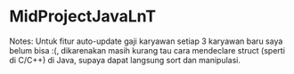 # MidProjectJavaLnT
Notes:
Untuk fitur auto-update gaji karyawan setiap 3 karyawan baru saya belum bisa :(, 
dikarenakan masih kurang tau cara mendeclare struct (sperti di C/C++) di Java, 
supaya dapat langsung sort dan manipulasi.
